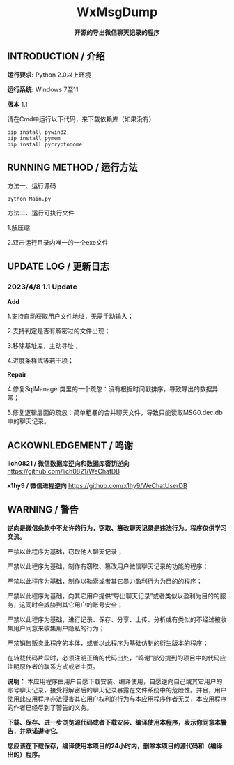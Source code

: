 <div align="center">

# WxMsgDump

**开源的导出微信聊天记录的程序**

</div>

## INTRODUCTION / 介绍

**运行要求:** Python 2.0以上环境

**运行系统:** Windows 7至11

**版本** 1.1

请在Cmd中运行以下代码，来下载依赖库（如果没有）

```
pip install pywin32
pip install pymem
pip install pycryptodome
```

## RUNNING METHOD / 运行方法

方法一、运行源码

```
python Main.py
```

方法二、运行可执行文件

1.解压缩

2.双击运行目录内唯一的一个exe文件

## UPDATE LOG / 更新日志

### 2023/4/8 1.1 Update

**Add**

1.支持自动获取用户文件地址，无需手动输入；

2.支持判定是否有解密过的文件出现；

3.移除基址库，主动寻址；

4.进度条样式等若干项；

**Repair**

4.修复SqlManager类里的一个疏忽：没有根据时间戳排序，导致导出的数据异常；

5.修复逻辑层面的疏忽：简单粗暴的合并聊天文件，导致只能读取MSG0.dec.db中的聊天记录。

## ACKOWNLEDGEMENT / 鸣谢

**lich0821 / 微信数据库逆向和数据库密钥逆向** https://github.com/lich0821/WeChatDB

**x1hy9 / 微信进程逆向** https://github.com/x1hy9/WeChatUserDB

## WARNING / 警告

**逆向是微信条款中不允许的行为，窃取、篡改聊天记录是违法行为。程序仅供学习交流。**

严禁以此程序为基础，窃取他人聊天记录；

严禁以此程序为基础，制作有窃取、篡改用户微信聊天记录的功能的程序；

严禁以此程序为基础，制作以勒索或者其它暴力盈利行为为目的的程序；

严禁以此程序为基础，向其它用户提供“导出聊天记录”或者类似以盈利为目的的服务，这同时会威胁到其它用户的账号安全；

严禁以此程序为基础，进行记录、保存、分享、上传、分析或有类似的不经过被收集用户同意来收集用户隐私的行为；

严禁销售贩卖此程序的本体，或者以此程序为基础仿制的衍生版本的程序；

在转载代码片段时，必须注明正确的代码出处，“鸣谢”部分提到的项目中的代码应注明原作者的联系方式或者主页。

**说明：** 本应用程序由用户自愿下载安装、编译使用，自愿逆向自己或其它用户的账号聊天记录，接受将解密后的聊天记录暴露在文件系统中的危险性。并且，用户使用此应用程序非法侵害其它用户权利的行为与本应用程序作者无关，本应用程序的作者已经尽到了警告的义务。

**下载、保存、进一步浏览源代码或者下载安装、编译使用本程序，表示你同意本警告，并承诺遵守它。**

**您应该在下载保存，编译使用本项目的24小时内，删除本项目的源代码和（编译出的）程序。**

